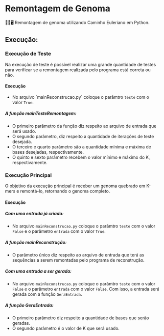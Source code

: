 # Remontagem de Genoma
🧬🔬🖥 Remontagem de genoma utilizando Caminho Euleriano em Python.

## Execução:
### Execução de Teste
Na execução de teste é possível realizar uma grande quantidade de testes para verificar se a remontagem realizada pelo programa está correta ou não.

#### Execução
 - No arquivo ´mainReconstrucao.py´ coloque o parâmtro `teste` com o valor `True`.
 ##### A função mainTesteRemontagem:
 - O primeiro parâmetro da função diz respeito ao arquivo de entrada que será usado.
 - O segundo parâmetro, diz respeito a quantidade de iterações de teste desejada.
 - O terceiro e quarto parâmetro são a quantidade mínima e máxima de bases desejadas, respectivamente.
 - O quinto e sexto parâmetro recebem o valor mínimo e máximo do K, respectivamente.
 
 ### Execução Principal
 O objetivo da execução principal é receber um genoma quebrado em K-mers e remontá-lo, retornando o genoma completo.
 
 #### Execução
 
 ##### Com uma entrada já criada:
 - No arquivo `mainReconstrucao.py` coloque o parâmtro `teste` com o valor `False` e o parâmetro `entrada` com o valor `True`.
 ##### A função mainReconstrução:
 - O parâmetro único diz respeito ao arquivo de entrada que terá as sequências a serem remontadas pelo programa de reconstrução.

##### Com uma entrada a ser gerada:
- No arquivo `mainReconstrucao.py` coloque o parâmtro `teste` com o valor `False` e o parâmetro `entrada` com o valor `False`. Com isso, a entrada será gerada com a função `GeraEntrada`.

 ##### A função GeraEntrada:
- O primeiro parâmetro diz respeito a quantidade de bases que serão geradas.
- O segundo parâmetro é o valor de K que será usado.
